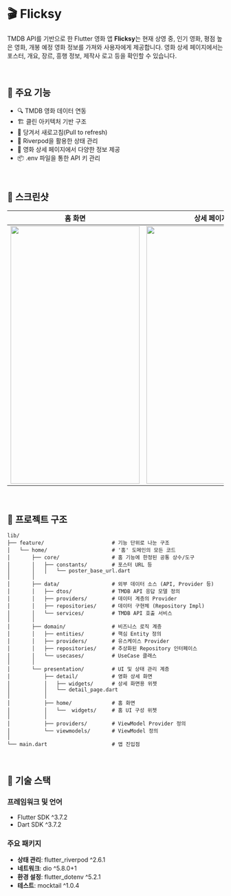 # 🎬 Flicksy

TMDB API를 기반으로 한 Flutter 영화 앱 **Flicksy**는 현재 상영 중, 인기 영화, 평점 높은 영화, 개봉 예정 영화 정보를 가져와 사용자에게 제공합니다. 영화 상세 페이지에서는 포스터, 개요, 장르, 흥행 정보, 제작사 로고 등을 확인할 수 있습니다.

<br>

## 🚀 주요 기능

- 🔍 TMDB 영화 데이터 연동
- 🏗 클린 아키텍처 기반 구조
- 🔄 당겨서 새로고침(Pull to refresh)
- 🎯 Riverpod을 활용한 상태 관리
- 🧩 영화 상세 페이지에서 다양한 정보 제공
- 📦 .env 파일을 통한 API 키 관리

<br>

## 📱 스크린샷

| 홈 화면 | 상세 페이지 |
|---------|-------------|
| <img src="https://github.com/user-attachments/assets/b747bc20-f43b-4c71-8423-15bedecae1f8" width="300" height="600"/> | <img src="https://github.com/user-attachments/assets/dea871a2-f966-4bc9-ab78-dd4921ad5b4e" width="300" height="600"/> |

<br>

## 🧱 프로젝트 구조
```
lib/
├── feature/                      # 기능 단위로 나눈 구조
│   └── home/                     # '홈' 도메인의 모든 코드
│       ├── core/                 # 홈 기능에 한정된 공통 상수/도구
│       │   ├── constants/        # 포스터 URL 등
│       │   │   └── poster_base_url.dart
│       │
│       ├── data/                 # 외부 데이터 소스 (API, Provider 등)
│       │   ├── dtos/             # TMDB API 응답 모델 정의
│       │   ├── providers/        # 데이터 계층의 Provider
│       │   ├── repositories/     # 데이터 구현체 (Repository Impl)
│       │   └── services/         # TMDB API 호출 서비스
│       │
│       ├── domain/               # 비즈니스 로직 계층
│       │   ├── entities/         # 핵심 Entity 정의
│       │   ├── providers/        # 유스케이스 Provider
│       │   ├── repositories/     # 추상화된 Repository 인터페이스
│       │   └── usecases/         # UseCase 클래스
│       │
│       └── presentation/         # UI 및 상태 관리 계층
│           ├── detail/           # 영화 상세 화면
│           │   ├── widgets/      # 상세 화면용 위젯
│           │   └── detail_page.dart
│           │
│           ├── home/             # 홈 화면
│           │   └──  widgets/     # 홈 UI 구성 위젯
│           │
│           ├── providers/        # ViewModel Provider 정의
│           └── viewmodels/       # ViewModel 정의
│
└── main.dart                     # 앱 진입점
```

<br>

## 🔧 기술 스택

### 프레임워크 및 언어
- Flutter SDK ^3.7.2
- Dart SDK ^3.7.2

### 주요 패키지
- **상태 관리**: flutter_riverpod ^2.6.1
- **네트워크**: dio ^5.8.0+1
- **환경 설정**: flutter_dotenv ^5.2.1
- **테스트**: mocktail ^1.0.4
